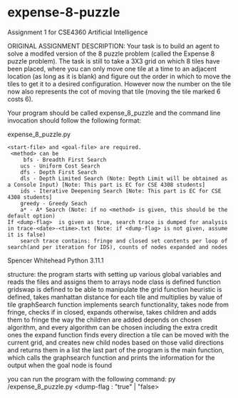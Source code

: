 # expense-8-puzzle
Assignment 1 for CSE4360 Artificial Intelligence

ORIGINAL ASSIGNMENT DESCRIPTION:
Your task is to build an agent to solve a modifed version of the 8 puzzle problem (called the Expense 8 puzzle problem). The task is still to take a 3X3 grid on which 8 tiles have been placed, where you can only move one tile at a time to an adjacent location (as long as it is blank) and figure out the order in which to move the tiles to get it to a desired configuration. However now the number on the tile now also represents the cot of moving that tile (moving the tile marked 6 costs 6).

Your program should be called expense_8_puzzle and the command line invocation should follow the following format:

expense_8_puzzle.py <start-file> <goal-file> <method> <dump-flag>

    <start-file> and <goal-file> are required.
     <method> can be
         bfs - Breadth First Search
        ucs - Uniform Cost Search
        dfs - Depth First Search
        dls - Depth Limited Search (Note: Depth Limit will be obtained as a Console Input) [Note: This part is EC for CSE 4308 students]
        ids - Iterative Deepening Search [Note: This part is EC for CSE 4308 students]
        greedy - Greedy Seach
        a* - A* Search (Note: if no <method> is given, this should be the default option)
    If <dump-flag>  is given as true, search trace is dumped for analysis in trace-<date>-<time>.txt (Note: if <dump-flag> is not given, assume it is false)
        search trace contains: fringe and closed set contents per loop of search(and per iteration for IDS), counts of nodes expanded and nodes


Spencer Whitehead
Python 3.11.1

structure:
	the program starts with setting up various global variables and reads the files and assigns them to arrays
	node class is defined
	function gridswap is defined to be able to manipulate the grid
	function heuristic is defined, takes manhattan distance for each tile and multiplies by value of tile
	graphSearch function implements search functionality, takes node from fringe, checks if in closed,
		expands otherwise, takes children and adds them to fringe
		the way the children are added depends on chosen algorithm, and every algorithm can be chosen
		including the extra credit ones
	the expand function finds every direction a tile can be moved with the current grid, and creates new child
		nodes based on those valid directions and returns them in a list
	the last part of the program is the main function, which calls the graphsearch function and prints the
		information for the output when the goal node is found
	

you can run the program with the following command:
py <path to file>/expense_8_puzzle.py <start-file> <goal-file> <method> <dump-flag : "true" | "false>
